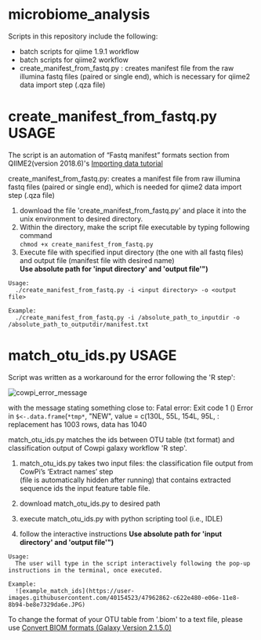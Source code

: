 # microbiome_analysis
Scripts in this repository include the following:
  - batch scripts for qiime 1.9.1 workflow 
  - batch scripts for qiime2 workflow
  - create_manifest_from_fastq.py : creates manifest file from the raw illumina fastq files (paired or single end), 
  which is necessary for qiime2 data import step (.qza file)



# create_manifest_from_fastq.py USAGE
The script is an automation of “Fastq manifest” formats section from QIIME2(version 2018.6)'s [Importing data tutorial](https://docs.qiime2.org/2018.8/tutorials/importing/)

create_manifest_from_fastq.py: creates a manifest file from raw illumina fastq files (paired or single end),
which is needed for qiime2 data import step (.qza file)

  1. download the file 'create_manifest_from_fastq.py' and place it into the unix environment to desired directory.
  2. Within the directory, make the script file executable by typing following command <br>
      `chmod +x create_manifest_from_fastq.py`
  3. Execute file with specified input directory (the one with all fastq files) and output file (manifest file with desired name) <br>
    **Use absolute path for 'input directory' and 'output file'")**
    
    Usage: 
      ./create_manifest_from_fastq.py -i <input directory> -o <output file>

    Example: 
      ./create_manifest_from_fastq.py -i /absolute_path_to_inputdir -o /absolute_path_to_outputdir/manifest.txt




# match_otu_ids.py USAGE
Script was written as a workaround for the error following the 'R step':

![cowpi_error_message](https://user-images.githubusercontent.com/40154523/47962693-38de9080-e06c-11e8-948b-585b52bef422.JPG)

  with the message stating something close to:
    Fatal error: Exit code 1 ()
    Error in `$<-.data.frame`(`*tmp*`, "NEW", value = c(130L, 55L, 154L, 95L,  : 
      replacement has 1003 rows, data has 1040

match_otu_ids.py matches the ids between OTU table (txt format) and classification output of Cowpi galaxy workflow 'R step'.


 
  1. match_otu_ids.py takes two input files:
    the classification file output from CowPi’s ‘Extract names’ step <br>
    (file is automatically hidden after running) that contains extracted sequence ids 
    the input feature table file. 

  2. download match_otu_ids.py to desired path
    
  3. execute match_otu_ids.py with python scripting tool (i.e., IDLE)
  
  4. follow the interactive instructions
    **Use absolute path for 'input directory' and 'output file'")**
    
    
    Usage: 
      The user will type in the script interactively following the pop-up instructions in the terminal, once executed.

    Example: 
      ![example_match_ids](https://user-images.githubusercontent.com/40154523/47962862-c622e480-e06e-11e8-8b94-be8e7329da6e.JPG)

      
       

  To change the format of your OTU table from '.biom' to a text file, please use [Convert BIOM formats (Galaxy Version 2.1.5.0)](https://share-galaxy.ibers.aber.ac.uk/?tool_id=toolshed.g2.bx.psu.edu%2Frepos%2Fiuc%2Fbiom_convert%2Fbiom_convert%2F2.1.5.0&version=2.1.5.0&__identifer=bdshirne0e)
